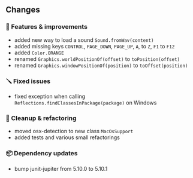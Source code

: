 ## Changes

### 🚀 Features & improvements

- added new way to load a sound `Sound.fromWav(content)`
- added missing keys `CONTROL`, `PAGE_DOWN`, `PAGE_UP`, `A`, to `Z`,  `F1` to `F12`
- added `Color.ORANGE`
- renamed `Graphics.worldPositionOf(offset)` to `toPosition(offset)`
- renamed `Graphics.windowPositionOf(position)` to `toOffset(position)`

### 🪛 Fixed issues

-  fixed exception when calling `Reflections.findClassesInPackage(package)` on Windows

### 🧽 Cleanup & refactoring

- moved osx-detection to new class `MacOsSupport`
- added tests and various small refactorings

### 📦 Dependency updates

- bump junit-jupiter from 5.10.0 to 5.10.1
